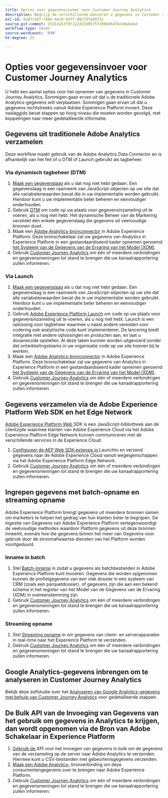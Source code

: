 ```yaml
---
title: Opties voor gegevensinvoer voor Customer Journey Analytics
description: Begrijp de verschillende manieren u gegevens in Customer Journey Analytics kunt opnemen
exl-id: 4a47c587-f48e-4e29-b97f-00c7d7e6972c
source-git-commit: 15312a57f0f122d22d0575f2008d547bcb8ab2ed
workflow-type: tm+mt
source-wordcount: '939'
ht-degree: 2%

---
```


# Opties voor gegevensinvoer voor Customer Journey Analytics

U hebt een aantal opties voor het opnemen van gegevens in Customer Journey Analytics. Sommigen gaan ervan uit dat u de traditionele Adobe Analytics-gegevens wilt verplaatsen. Sommigen gaan ervan uit dat u gegevens rechtstreeks vanuit Adobe Experience Platform invoert. Deze naslaggids bevat stappen op hoog niveau die moeten worden gevolgd, met koppelingen naar meer gedetailleerde informatie.

## Gegevens uit traditionele Adobe Analytics verzamelen

Deze workflow maakt gebruik van de Adobe Analytics Data Connector en is afhankelijk van het feit of u DTM of Launch gebruikt als tagbeheer.

### Via dynamisch tagbeheer (DTM)

1. [Maak een gegevenslaag](https://experienceleague.adobe.com/docs/analytics/implementation/prepare/data-layer.html) als u dat nog niet hebt gedaan. Een gegevenslaag is een raamwerk van JavaScript-objecten op uw site dat alle variabelenwaarden bevat die in uw implementatie worden gebruikt. Hierdoor kunt u uw implementatie beter beheren en eenvoudiger onderhouden.
1. Gebruik [DTM](https://experienceleague.adobe.com/docs/analytics/implementation/other/dtm/dtm-implementation-overview.html) om code op uw plaats voor gegevensinzameling uit te voeren, als u nog niet hebt. Het dynamische Beheer van de Markering verstrekt één enkele gegevenslaag die gegevens uit veelvoudige bronnen duwt.
1. Maak een [Adobe Analytics-bronconnector](https://experienceleague.adobe.com/docs/experience-platform/sources/ui-tutorials/create/adobe-applications/analytics.html) in Adobe Experience Platform. Deze bronschakelaar zal uw gegevens van Analytics in Experience Platform in een gestandaardiseerd kader opnemen genoemd [het Systeem van de Gegevens van de Ervaring van het Model (XDM)](https://experienceleague.adobe.com/docs/experience-platform/xdm/home.html?lang=nl).
1. Gebruik [Customer Journey Analytics](https://experienceleague.adobe.com/docs/analytics-platform/using/cja-overview/cja-getting-started.html) om één of meerdere verbindingen en gegevensmeningen tot stand te brengen die uw kanaalrapportering zullen informeren.

### Via Launch

1. [Maak een gegevenslaag](https://experienceleague.adobe.com/docs/analytics/implementation/prepare/data-layer.html) als u dat nog niet hebt gedaan. Een gegevenslaag is een raamwerk van JavaScript-objecten op uw site dat alle variabelenwaarden bevat die in uw implementatie worden gebruikt. Hierdoor kunt u uw implementatie beter beheren en eenvoudiger onderhouden.
1. Gebruik [Adobe Experience Platform Launch](https://experienceleague.adobe.com/docs/analytics/implementation/launch/overview.html) om code op uw plaats voor gegevensinzameling uit te voeren, als u nog niet hebt. Launch is een oplossing voor tagbeheer waarmee u naast andere vereisten voor codering ook analytische code kunt implementeren. De lancering biedt integratie met andere oplossingen en producten aan, en laat u douanecode opstellen. Al deze taken kunnen worden uitgevoerd zonder dat ontwikkelingsteams in uw organisatie code op uw site hoeven bij te werken.
1. Maak een [Adobe Analytics-bronconnector](https://experienceleague.adobe.com/docs/experience-platform/sources/ui-tutorials/create/adobe-applications/analytics.html) in Adobe Experience Platform. Deze bronschakelaar zal uw gegevens van Analytics in Experience Platform in een gestandaardiseerd kader opnemen genoemd [het Systeem van de Gegevens van de Ervaring van het Model (XDM)](https://experienceleague.adobe.com/docs/experience-platform/xdm/home.html).
1. Gebruik [Customer Journey Analytics](https://experienceleague.adobe.com/docs/analytics-platform/using/cja-overview/cja-getting-started.html) om één of meerdere verbindingen en gegevensmeningen tot stand te brengen die uw kanaalrapportering zullen informeren.

## Gegevens verzamelen via de Adobe Experience Platform Web SDK en het Edge Network

[Adobe Experience Platform Web ](https://experienceleague.adobe.com/docs/experience-platform/edge/home.html?lang=en) SDK is een JavaScript-bibliotheek aan de clientzijde waarmee klanten van Adobe Experience Cloud via het Adobe Experience Platform Edge Network kunnen communiceren met de verschillende services in de Experience Cloud.

1. [Configureer de AEP Web SDK-extensie in ](https://experienceleague.adobe.com/docs/experience-platform/tags/extensions/adobe/sdk/overview.html?lang=en) Launchto en verzend gegevens naar de Adobe Experience Cloud vanuit wegeigenschappen via het Adobe Experience Platform Edge Network.
1. Gebruik [Customer Journey Analytics](https://experienceleague.adobe.com/docs/analytics-platform/using/cja-overview/cja-getting-started.html) om één of meerdere verbindingen en gegevensmeningen tot stand te brengen die uw kanaalrapportering zullen informeren.

## Ingrepen gegevens met batch-opname en streaming opname

Adobe Experience Platform brengt gegevens uit meerdere bronnen samen om marketers te helpen het gedrag van hun klanten beter te begrijpen. De Ingestie van Gegevens van Adobe Experience Platform vertegenwoordigt de veelvoudige methodes waardoor Platform gegevens uit deze bronnen inneemt, evenals hoe die gegevens binnen het meer van Gegevens voor gebruik door de stroomafwaartse diensten van het Platform worden voortgeduurd.

### Inname in batch

1. Stel [Batch-inname](https://experienceleague.adobe.com/docs/experience-platform/ingestion/batch/overview.html?lang=en#batch) in zodat u gegevens als batchbestanden in Adobe Experience Platform kunt invoeren. Gegevens die worden opgenomen kunnen de profielgegevens van een vlak dossier in een systeem van CRM (zoals een parquetdossier), of gegevens zijn die aan een bekend schema in het register van het Model van de Gegevens van de Ervaring (XDM) in overeenstemming zijn.
1. Gebruik [Customer Journey Analytics](https://experienceleague.adobe.com/docs/analytics-platform/using/cja-overview/cja-getting-started.html) om één of meerdere verbindingen en gegevensmeningen tot stand te brengen die uw kanaalrapportering zullen informeren.

### Streaming opname

1. Stel [Streaming opname](https://experienceleague.adobe.com/docs/experience-platform/ingestion/streaming/overview.html?lang=en#streaming) in om gegevens van client- en serverapparaten in real-time naar het Experience Platform te verzenden.
1. Gebruik [Customer Journey Analytics](https://experienceleague.adobe.com/docs/analytics-platform/using/cja-overview/cja-getting-started.html) om één of meerdere verbindingen en gegevensmeningen tot stand te brengen die uw kanaalrapportering zullen informeren.

## Google Analytics-gegevens inbrengen om te analyseren in Customer Journey Analytics

Bekijk deze zelfstudie over het [Analyseren van Google Analytics-gegevens met behulp van Customer Journey Analytics](https://experienceleague.adobe.com/docs/platform-learn/comprehensive-technical-tutorial/module16/ex5.html?lang=en#objectives) voor gedetailleerde stappen.

## De Bulk API van de Invoeging van Gegevens van het gebruik om gegevens in Analytics te krijgen, dan wordt opgenomen via de Bron van Adobe Schakelaar in Experience Platform

1. [Gebruik de ](https://www.adobe.io/apis/experiencecloud/analytics/docs.html#!AdobeDocs/analytics-2.0-apis/master/bdia.md) API voor het invoegen van gegevens in bulk om de gegevens van de verzameling op de server naar Adobe Analytics te verzenden. Hiermee kunt u CSV-bestanden met gebeurtenisgegevens verzenden.
1. [Maak een Adobe Analytics-](https://experienceleague.adobe.com/docs/experience-platform/sources/ui-tutorials/create/adobe-applications/analytics.html?lang=en) bronverbinding om deze consumentengegevens over te brengen naar Adobe Experience Platform.
1. Gebruik [Customer Journey Analytics](https://experienceleague.adobe.com/docs/analytics-platform/using/cja-overview/cja-getting-started.html) om één of meerdere verbindingen en gegevensmeningen tot stand te brengen die uw kanaalrapportering zullen informeren.
